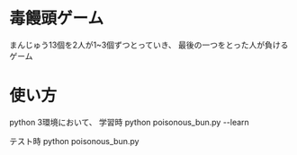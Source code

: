 # 毒饅頭ゲーム
まんじゅう13個を2人が1~3個ずつとっていき、
最後の一つをとった人が負けるゲーム

# 使い方
python 3環境において、
学習時
python poisonous_bun.py --learn

テスト時
python poisonous_bun.py
